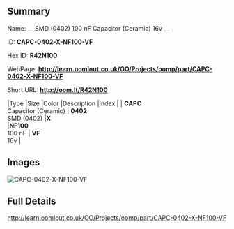 

## Summary
 
Name: __ SMD (0402) 100 nF Capacitor (Ceramic) 16v __

ID: __CAPC-0402-X-NF100-VF__

Hex ID: __R42N100__

WebPage: __http://learn.oomlout.co.uk/OO/Projects/oomp/part/CAPC-0402-X-NF100-VF__

Short URL: __http://oom.lt/R42N100__


|Type   |Size   |Color   |Description   |Index   |
| __CAPC__ <br>Capacitor (Ceramic)  | __0402__<br>SMD (0402)   |__X__<br>    |__NF100__<br>100 nF    | __VF__<br> 16v |


## Images
![CAPC-0402-X-NF100-VF](http://oomlout.com/oomp-gen/parts/CAPC-0402-X-NF100-VF/CAPC-0402-X-NF100-VF_420.jpg)

## Full Details

 http://learn.oomlout.co.uk/OO/Projects/oomp/part/CAPC-0402-X-NF100-VF

